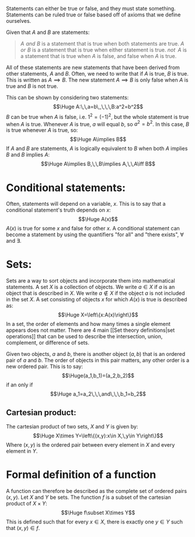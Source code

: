 Statements can either be true or false, and they must state something. Statements can be ruled true or false based off of axioms that we define ourselves.

Given that $A$ and $B$ are statements:
> $A\,\,and\,\,B$ is a statement that is true when both statements are true.
> $A\,\,or\,\,B$ is a statement that is true when either statement is true.
> $not\,\,\,A$ is a statement that is true when $A$ is false, and false when $A$ is true.

All of these statements are new statements that have been derived from other statements, $A$ and $B$. Often, we need to write that if $A$ is true, $B$ is true. This is written as $A\implies B$. The new statement $A\implies B$ is only false when $A$ is true and $B$ is not true.

This can be shown by considering two statements:
$$\Huge A:\,\,a=b\,,\,\,\,B:a^2=b^2$$
$B$ can be true when $A$ is false, i.e. $1^2=(-1)^2$, but the whole statement is true when $A$ is true. Whenever $A$ is true, $a$ will equal $b$, so $a^2=b^2$. In this case, $B$ is true whenever $A$ is true, so:
$$\Huge A\implies B$$
If $A$ and $B$ are statements, $A$ is logically equivalent to $B$ when both $A$ implies $B$ and $B$ implies $A$:
$$\Huge A\implies B,\,\,B\implies A,\,\,A\iff B$$

# Conditional statements:

Often, statements will depend on a variable, $x$. This is to say that a conditional statement's truth depends on $x$:
$$\Huge A(x)$$
$A(x)$ is true for some $x$ and false for other $x$. A conditional statement can become a statement by using the quantifiers "for all" and "there exists", $\forall$ and $\exists$.

# Sets:

Sets are a way to sort objects and incorporate them into mathematical statements. A set $X$ is a collection of objects. We write $a\in X$ if $a$ is an object that is described in $X$. We write $a\notin X$ if the object $a$ is not included in the set $X$. A set consisting of objects $x$ for which $A(x)$ is true is described as:
$$\Huge X=\left\{x:A(x)\right\}$$
In a set, the order of elements and how many times a single element appears does not matter. There are 4 main [[Set theory definitions|set operations]] that can be used to describe the intersection, union, complement, or difference of sets.

Given two objects, $a$ and $b$, there is another object $(a,b)$ that is an ordered pair of $a$ and $b$. The order of objects in this pair matters, any other order is a new ordered pair. This is to say:
$$\Huge(a_1,b_1)=(a_2,b_2)$$
if an only if
$$\Huge a_1=a_2\,\,\,and\,\,\,b_1=b_2$$

## Cartesian product:

The cartesian product of two sets, $X$ and $Y$ is given by:
$$\Huge X\times Y=\left\{(x,y):x\in X,\,y\in Y\right\}$$
Where $(x,y)$ is the ordered pair between every element in $X$ and every element in $Y$.

# Formal definition of a function

A function can therefore be described as the complete set of ordered pairs $(x,y)$. Let $X$ and $Y$ be sets. The function $f$ is a subset of the cartesian product of $X\times Y$:
$$\Huge f\subset X\times Y$$
This is defined such that for every $x\in X$, there is exactly one $y\in Y$ such that $(x,y)\in f$.
